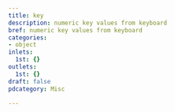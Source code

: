 ```yaml
---
title: key
description: numeric key values from keyboard
bref: numeric key values from keyboard
categories:
- object
inlets:
  1st: {}
outlets:
  1st: {}
draft: false
pdcategory: Misc

---
```



